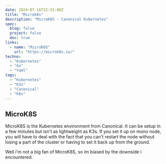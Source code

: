 ```yaml
---
date: 2024-07-16T22:51:00Z
title: "Microk8s"
description: "MicroK8S - Canonical Kubernetes"
spec:
  blog: false
  project: false
  doc: true
links:
  - name: "MicroK8S"
    url: "https://microk8s.io/"
techno:
  - "Kubernetes"
  - "Go"
  - "Yaml"
tags:
  - "Kubernetes"
  - "K3s"
  - "Canonical"
  - "K8s"
---
```


## MicroK8S

MicroK8S is the Kubernetes environment from Canonical. It can be setup in a few minutes but isn't as lightweight as K3s. If you set it up on mono node, you will have to deal with the fact that you can't restart the node without losing a part of the cluster or having to set it back up from the ground.

Well i'm not a big fan of MicroK8S, so im biased by the downside i encountered.
